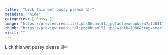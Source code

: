 ```yaml
---
title:  "Lick this wet pussy please 😜💦"
metadate: "hide"
categories: [ Pussy ]
image: "https://preview.redd.it/lipbs8huanl51.jpg?auto=webp&s=a7af40411d1af6aba8592b9e3ce97bd5f08f14b3"
thumb: "https://preview.redd.it/lipbs8huanl51.jpg?width=1080&crop=smart&auto=webp&s=ece3bb30b6a30d680396a4410f9a0cf4c6df0b61"
visit: ""
---
```

Lick this wet pussy please 😜💦
